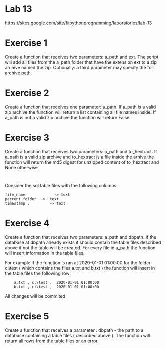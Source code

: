# Lab 13
https://sites.google.com/site/fiipythonprogramming/laboratories/lab-13

# Exercise 1
Create a function that receives two parameters: a_path and ext. The script will add all files from the a_path folder that have the extension ext to a zip archive named the.zip. Optionally: a third parameter may specify the full archive path.

# Exercise 2
Create a function that receives one parameter: a_path. If a_path is a valid zip archive the function will return a list containing all file names inside. If a_path is not a valid zip archive the function will return False.

# Exercise 3
Create a function that receives two parameters: a_path and to_hextract. If a_path is a valid zip archive and to_hextract  is a file inside the arhive the function will return the md5 digest for unzipped content of to_hextract and None otherwise

#

Consider the sql table files with the following columns:

    file_name             -> text
    parrent_folder  ->  text
    timestamp .         -> text

# Exercise 4
Create a function that receives two parameters: a_path and dbpath. If the database at dbpath already exists it should contain the table files described above if not the table will be created. For every file in a_path the function will insert information  in the table files.

For example if the function is ran at 2020-01-01 01:00:00 for the folder c:\test ( which contains the files a.txt and b.txt ) the function will insert in the table files the following row:

        a.txt , c:\test ,  2020-01-01 01:00:00
        b.txt , c:\test ,  2020-01-01 01:00:00

All changes will be commited

# Exercise 5
Create a function that receives a parameter : dbpath - the path to a database containing a table files ( described above ). The function will return all rows from the table files or an error.
